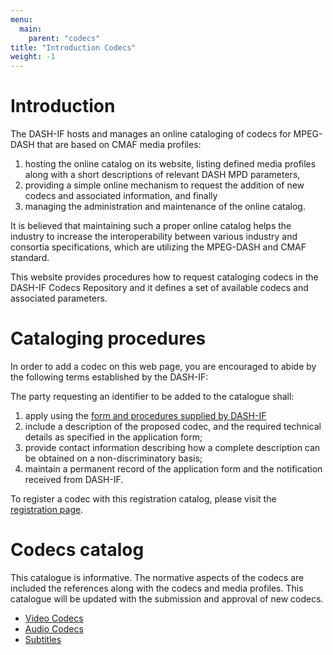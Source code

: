 ```yaml
---
menu:
  main:
    parent: "codecs"
title: "Introduction Codecs"
weight: -1
---
```


# Introduction

The DASH-IF hosts and manages an online cataloging of codecs for MPEG-DASH that are based on CMAF media profiles:

  1. hosting the online catalog on its website, listing defined media profiles along
     with a short descriptions of relevant DASH MPD parameters,
  2. providing a simple online mechanism to request the addition of new codecs
     and associated information, and finally
  3. managing the administration and maintenance of the online catalog.

It is believed that maintaining such a proper online catalog helps the industry
to increase the interoperability between various industry and consortia
specifications, which are utilizing the MPEG-DASH and CMAF standard.

This website provides procedures how to request cataloging codecs in
the DASH-IF Codecs Repository and it defines a set of available codecs
and associated parameters.

# Cataloging procedures

In order to add a codec on this web page, you are encouraged to abide by
the following terms established by the DASH-IF:

The party requesting an identifier to be added to the catalogue shall:

  1. apply using the [form and procedures supplied by DASH-IF](/codecs/registration)
  2. include a description of the proposed codec, and
     the required technical details as specified in the application form;
  3. provide contact information describing how a complete description can be
     obtained on a non-discriminatory basis;
  4. maintain a permanent record of the application form and the notification
     received from DASH-IF.

To register a codec with this registration catalog, please visit the
[registration page](/codecs/registration).

# Codecs catalog

This catalogue is informative. The normative aspects of the codecs are
included the references along with the codecs and media profiles. This catalogue will be
updated with the submission and approval of new codecs.

  * [Video Codecs](/codecs/video)
  * [Audio Codecs](/codecs/audio)
  * [Subtitles](/codecs/subtitles)

